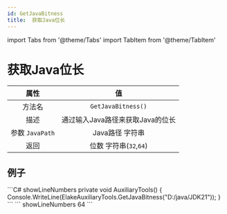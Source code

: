 ```yaml
---
id: GetJavaBitness
title:  获取Java位长
---
```


import Tabs from '@theme/Tabs'
import TabItem from '@theme/TabItem'

# 获取Java位长

|      属性       |                值                |
| :-------------: | :------------------------------: |
|     方法名      |        `GetJavaBitness()`        |
|      描述       | 通过输入Java路径来获取Java的位长 |
| 参数 `JavaPath` |         Java路径 字符串          |
|      返回       |      位数 字符串(`32`,`64`)      |

## 例子

<Tabs>
    <TabItem value="Code" label="代码">
        ```C# showLineNumbers
        private void AuxiliaryTools()
        {
            Console.WriteLine(ElakeAuxiliaryTools.GetJavaBitness("D:/java/JDK21"));
        }
        ```
    </TabItem>
    <TabItem value="Return" label="返回">
        ``` showLineNumbers
        64
        ```
    </TabItem>
</Tabs>
